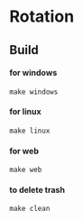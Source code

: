 # Rotation

## Build

#### for windows

`make windows`

#### for linux

`make linux`

#### for web

`make web`

#### to delete trash

`make clean`

